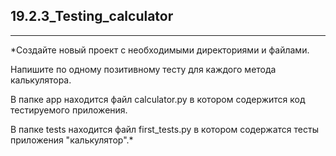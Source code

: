 ## 19.2.3_Testing_calculator
_____
*Создайте новый проект с необходимыми директориями и файлами.  
  
Напишите по одному позитивному тесту для каждого метода калькулятора.  
  
В папке app находится файл calculator.py в котором содержится код тестируемого приложения.  
  
В папке tests находится файл first_tests.py в котором содержатся тесты приложения "калькулятор".*
